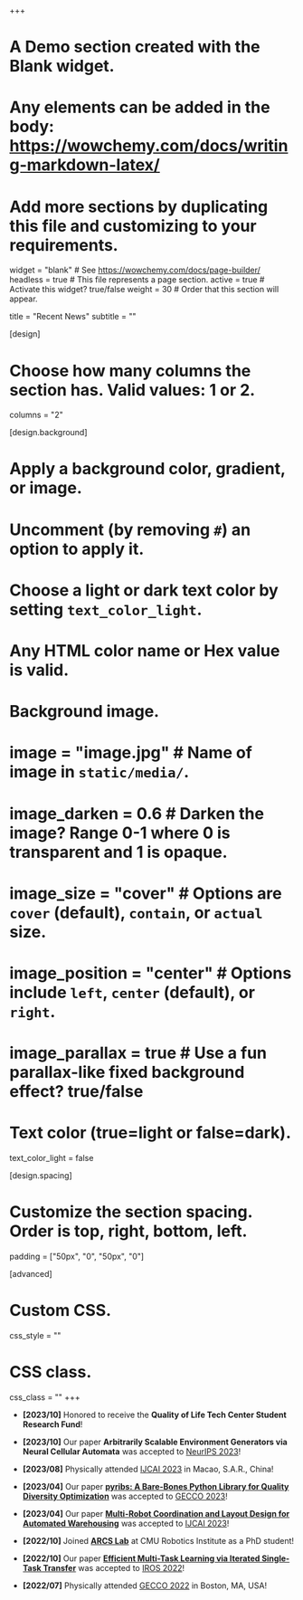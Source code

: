 +++
# A Demo section created with the Blank widget.
# Any elements can be added in the body: https://wowchemy.com/docs/writing-markdown-latex/
# Add more sections by duplicating this file and customizing to your requirements.

widget = "blank"  # See https://wowchemy.com/docs/page-builder/
headless = true  # This file represents a page section.
active = true  # Activate this widget? true/false
weight = 30  # Order that this section will appear.

title = "Recent News"
subtitle = ""

[design]
  # Choose how many columns the section has. Valid values: 1 or 2.
  columns = "2"

[design.background]
  # Apply a background color, gradient, or image.
  #   Uncomment (by removing `#`) an option to apply it.
  #   Choose a light or dark text color by setting `text_color_light`.
  #   Any HTML color name or Hex value is valid.


  # Background image.
  # image = "image.jpg"  # Name of image in `static/media/`.
  # image_darken = 0.6  # Darken the image? Range 0-1 where 0 is transparent and 1 is opaque.
  # image_size = "cover"  #  Options are `cover` (default), `contain`, or `actual` size.
  # image_position = "center"  # Options include `left`, `center` (default), or `right`.
  # image_parallax = true  # Use a fun parallax-like fixed background effect? true/false

  # Text color (true=light or false=dark).
  text_color_light = false

[design.spacing]
  # Customize the section spacing. Order is top, right, bottom, left.
  padding = ["50px", "0", "50px", "0"]

[advanced]
 # Custom CSS.
 css_style = ""

 # CSS class.
 css_class = ""
+++

- **[2023/10]** Honored to receive the **Quality of Life Tech Center Student Research Fund**!

- **[2023/10]** Our paper **Arbitrarily Scalable Environment Generators via Neural Cellular Automata** was accepted to [NeurIPS 2023](https://nips.cc/Conferences/2023)!

- **[2023/08]** Physically attended [IJCAI 2023](https://ijcai-23.org/) in Macao, S.A.R., China!

- **[2023/04]** Our paper **[pyribs: A Bare-Bones Python Library for Quality Diversity Optimization](publication/tjanaka2023pyribs)** was accepted to [GECCO 2023](https://gecco-2023.sigevo.org/HomePage)!

- **[2023/04]** Our paper **[Multi-Robot Coordination and Layout Design for Automated Warehousing](publication/zhang2023layout_opt)** was accepted to [IJCAI 2023](https://ijcai-23.org/)!

- **[2022/10]** Joined **[ARCS Lab](https://jiaoyangli.me/people/)** at CMU Robotics Institute as a PhD student!

- **[2022/10]** Our paper **[Efficient Multi-Task Learning via Iterated Single-Task Transfer](publication/zentner2022tpt_iros/)** was accepted to [IROS 2022](https://iros2022.org/)!

- **[2022/07]** Physically attended [GECCO 2022](https://gecco-2022.sigevo.org/HomePage) in Boston, MA, USA!

